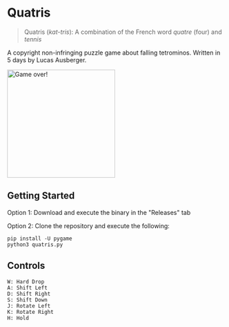 # Quatris

> Quatris (*kat-tris*): A combination of the French word *quatre* (four) and *tennis*

A copyright non-infringing puzzle game about falling tetrominos. Written in 5 days by Lucas Ausberger.

<img width="250" alt="Game over!" src="https://user-images.githubusercontent.com/74087830/228151719-97f8058f-5944-44e0-b438-238162089011.png">

## Getting Started

Option 1: Download and execute the binary in the "Releases" tab

Option 2: Clone the repository and execute the following:
```
pip install -U pygame
python3 quatris.py
```

## Controls

```
W: Hard Drop
A: Shift Left
D: Shift Right
S: Shift Down
J: Rotate Left
K: Rotate Right
H: Hold
```

